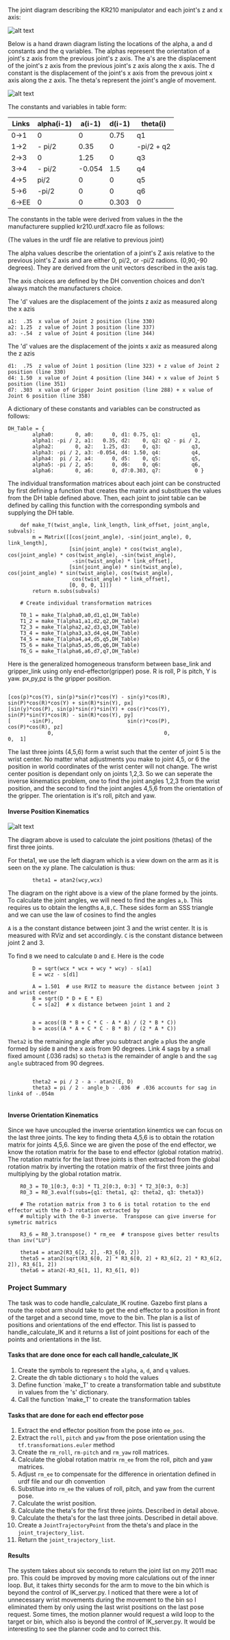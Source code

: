 
[//]: # (Image References)

[image1]: ./misc_images/misc1.png
[image2]: ./misc_images/misc3.png
[image3]: ./misc_images/misc2.png
[image4]: ./misc_images/joint-diagram.png
[image5]: ./misc_images/SSS-diagram.png
[image6]: ./misc_images/joint-diagram-hand-drawn.jpg
[image7]: ./misc_images/j1234-hand-drawn.jpg

The joint diagram describing the KR210 manipulator and each joint's z and x axis:

![alt text][image4]

Below is a hand drawn diagram listing the locations of the alpha, a and d constants and the q variables.  The alphas represent the orientation of a joint's z axis from the previous joint's z axis.  The a's are the displacement of the joint's z axis from the previous joint's z axis along the x axis.  The d constant is the displacement of the joint's x axis from the prevous joint x axis along the z axis.  The theta's represent the joint's angle of movement.

![alt text][image6]

The constants and variables in table form:

Links | alpha(i-1) | a(i-1) | d(i-1) | theta(i)
--- | --- | --- | --- | ---
0->1 | 0 | 0 | 0.75 | q1
1->2 | - pi/2 | 0.35 | 0 | -pi/2 + q2
2->3 | 0 | 1.25 | 0 | q3
3->4 |  - pi/2	 | -0.054	 | 1.5 | q4
4->5 | pi/2	 | 0 | 0 | q5
5->6 | -pi/2	 | 0 | 0 | q6
6->EE | 0 | 0 | 0.303 | 0

The constants in the table were derived from values in the the manufacturere supplied kr210.urdf.xacro file as follows:

(The values in the urdf file are relative to previous joint)

The alpha values describe the orientation of a joint's Z axis relative to the previous joint's Z axis and are either 0, pi/2, or -pi/2 radions.  (0,90,-90 degrees).  They are derived from the unit vectors described in the axis tag.

The axis choices are defined by the DH convention choices and don't always match the manufacturers choice.

The 'd' values are the displacement of the joints z axiz as measured along the x azis

```
a1:  .35  x value of Joint 2 position (line 330)
a2: 1.25  z value of Joint 3 position (line 337)
a3: -.54  z value of Joint 4 position (line 344)
```

The 'd' values are the displacement of the joints x axiz as measured along the z azis

```
d1:  .75  z value of Joint 1 position (line 323) + z value of Joint 2 position (line 330)
d4: 1.50  x value of Joint 4 position (line 344) + x value of Joint 5 position (line 351)
d7: .303  x value of Gripper Joint position (line 288) + x value of Joint 6 position (line 358)
```

A dictionary of these constants and variables can be constructed as follows:

```
DH_Table = {
        alpha0:       0, a0:      0, d1: 0.75, q1:          q1,
        alpha1: -pi / 2, a1:   0.35, d2:    0, q2: q2 - pi / 2,
        alpha2:       0, a2:   1.25, d3:    0, q3:          q3,
        alpha3: -pi / 2, a3: -0.054, d4: 1.50, q4:          q4,
        alpha4:  pi / 2, a4:      0, d5:    0, q5:          q5,
        alpha5: -pi / 2, a5:      0, d6:    0, q6:          q6,
        alpha6:       0, a6:      0, d7:0.303, q7:           0 }
```



The individual transformation matrices about each joint can be constructed by first defining a function that creates the matrix and substitues the values from the DH table defined above.  Then, each joint to joint table can be defined by calling this function with the corresponding symbols and supplying the DH table.

```
    def make_T(twist_angle, link_length, link_offset, joint_angle, subvals):
        m = Matrix([[cos(joint_angle), -sin(joint_angle), 0, link_length],
                    [sin(joint_angle) * cos(twist_angle), cos(joint_angle) * cos(twist_angle), -sin(twist_angle),
                     -sin(twist_angle) * link_offset],
                    [sin(joint_angle) * sin(twist_angle), cos(joint_angle) * sin(twist_angle), cos(twist_angle),
                     cos(twist_angle) * link_offset],
                    [0, 0, 0, 1]])
        return m.subs(subvals)

    # Create individual transformation matrices

    T0_1 = make_T(alpha0,a0,d1,q1,DH_Table)
    T1_2 = make_T(alpha1,a1,d2,q2,DH_Table)
    T2_3 = make_T(alpha2,a2,d3,q3,DH_Table)
    T3_4 = make_T(alpha3,a3,d4,q4,DH_Table)
    T4_5 = make_T(alpha4,a4,d5,q5,DH_Table)
    T5_6 = make_T(alpha5,a5,d6,q6,DH_Table)
    T6_G = make_T(alpha6,a6,d7,q7,DH_Table)
```

Here is the generalized homogeneous transform between base_link and gripper_link using only end-effector(gripper) pose. R is roll, P is pitch, Y is yaw.  px,py,pz is the gripper position.

```

[cos(p)*cos(Y), sin(p)*sin(r)*cos(Y) - sin(y)*cos(R), sin(P)*cos(R)*cos(Y) + sin(R)*sin(Y), px]
[sin(y)*cos(P), sin(p)*sin(r)*sin(Y) + cos(r)*cos(Y), sin(P)*sin(Y)*cos(R) - sin(R)*cos(Y), py]
[      -sin(P),                        sin(r)*cos(P),                        cos(P)*cos(R), pz]
             0,                                    0,                                    0,  1]

```




The last three joints (4,5,6) form a wrist such that the center of joint 5 is the wrist center.  No matter what adjustments you make to joint 4,5, or 6 the position in world coordinates of the wrist center will not change.  The wrist center position is dependant only on joints 1,2,3.  So we can seperate the inverse kinematics problem, one to find the joint angles 1,2,3 from the wrist position, and the second to find the joint angles 4,5,6 from the orientation of the gripper.  The orientation is it's roll, pitch and yaw.

#### Inverse Position Kinematics


![alt text][image7]

The diagram above is used to calculate the joint positions (thetas) of the first three joints.

For theta1, we use the left diagram which is a view down on the arm as it is seen on the xy plane.  The calculation is thus:

```
        theta1 = atan2(wcy,wcx)
```


The diagram on the right above is a view of the plane formed by the joints.  To calculate the joint angles, we will need to find the angles `a,b`.  This requires us to obtain the lengths `A,B,C`.  These sides form an SSS triangle and we can use the law of cosines to find the angles

`A` is a the constant distance between joint 3 and the wrist center.  It is is measured with RViz and set accordingly.
`C` is the constant distance between joint 2 and 3.

To find `B` we need to calculate `D` and `E`.  Here is the code

```
        D = sqrt(wcx * wcx + wcy * wcy) - s[a1]
        E = wcz - s[d1]

        A = 1.501  # use RVIZ to measure the distance between joint 3 and wrist center
        B = sqrt(D * D + E * E)
        C = s[a2]  # x distance between joint 1 and 2
        

        a = acos((B * B + C * C - A * A) / (2 * B * C))
        b = acos((A * A + C * C - B * B) / (2 * A * C))
```

`Theta2` is the remaining angle after you subtract angle `a` plus the angle formed by side `B` and the x axis from 90 degrees.
Link 4 sags by a small fixed amount (.036 rads) so `theta3` is the remainder of angle `b` and the `sag angle` subtraced from 90 degrees.

```

        theta2 = pi / 2 - a - atan2(E, D)
        theta3 = pi / 2 - angle_b - .036  # .036 accounts for sag in link4 of -.054m
        
```

#### Inverse Orientation Kinematics

Since we have uncoupled the inverse orientation kinemtics we can focus on the last three joints. The key to finding theta 4,5,6 is to obtain the rotation matrix for joints 4,5,6.  Since we are given the pose of the end effector, we know the rotation matrix for the base to end effector (global rotation matrix).  The rotation matrix for the last three joints is then extracted from the global rotation matrix by inverting the rotation matrix of the first three joints and multiplying by the global rotation matrix.


        

        R0_3 = T0_1[0:3, 0:3] * T1_2[0:3, 0:3] * T2_3[0:3, 0:3]
        R0_3 = R0_3.evalf(subs={q1: theta1, q2: theta2, q3: theta3})

        # The rotation matrix from 3 to 6 is total rotation to the end effector with the 0-3 rotation extracted by
        # multiply with the 0-3 inverse.  Transpose can give inverse for symetric matrics

        R3_6 = R0_3.transpose() * rm_ee  # transpose gives better results than inv("LU")
        
        theta4 = atan2(R3_6[2, 2], -R3_6[0, 2])
        theta5 = atan2(sqrt(R3_6[0, 2] * R3_6[0, 2] + R3_6[2, 2] * R3_6[2, 2]), R3_6[1, 2])
        theta6 = atan2(-R3_6[1, 1], R3_6[1, 0])


### Project Summary

The task was to code handle_calculate_IK routine.  Gazebo first plans a route the robot arm should take to get the end effector to a position in front of the target and a second time, move to the bin.  The plan is a list of positions and orientations of the end effector.  This list is passed to handle_calculate_IK and it returns a list of joint positions for each of the points and orientations in the list.

#### Tasks that are done once for each call handle_calculate_IK

1. Create the symbols to represent the `alpha`, `a`, `d`, and `q` values.
2. Create the dh table dictionary `s` to hold the values
3. Define function `make_T' to create a transformation table and substitute in values from the 's' dictionary.
4. Call the function 'make_T' to create the transformation tables

#### Tasks that are done for each end effector pose

1.   Extract the end effector position from the pose into `ee_pos`.
2.   Extract the `roll`, `pitch` and `yaw` from the pose orientation using the `tf.transformations.euler` method
3.   Create the `rm_roll`, `rm-pitch` and `rm_yaw` roll matrices.
4.   Calculate the global rotation matrix `rm_ee` from the roll, pitch and yaw matrices.
5.   Adjust `rm_ee` to compensate for the difference in orientation defined in urdf file and our dh convention
6.   Substitue into `rm_ee` the values of roll, pitch, and yaw from the current pose.
7.   Calculate the wrist position.
8.   Calculate the theta's for the first three joints.  Described in detail above.
9.   Calculate the theta's for the last three joints.  Described in detail above.
10.  Create a `JointTrajectoryPoint` from the theta's and place in the `joint_trajectory_list`.
11.  Return the `joint_trajectory_list`.


#### Results

The system takes about six seconds to return the joint list on my 2011 mac pro.  This could be improved by moving more calculations out of the inner loop.  But, it takes thirty seconds for the arm to move to the bin which is beyond the control of IK_server.py.  I noticed that there were a lot of unnecessary wrist movements during the movement to the bin so I eliminated them by only using the last wrist positions on the last pose request.  Some times, the motion planner would request a wild loop to the target or bin, which also is beyond the control of IK_server.py.  It would be interesting to see the planner code and to correct this.




